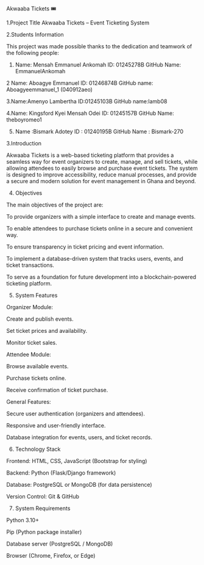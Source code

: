 Akwaaba Tickets 🎟️

1.Project Title
Akwaaba Tickets – Event Ticketing System

2.Students Information

This project was made possible thanks to the dedication and teamwork of the following people:
1. Name: Mensah Emmanuel Ankomah 
    ID: 01245278B
    GitHub Name: EmmanuelAnkomah

2  Name: Aboagye Emmanuel
    ID: 01246874B
    GitHub name: Aboagyeemmanuel_1 (040912aeo)

3.Name:Amenyo Lambertha 
    ID:01245103B
    GitHub name:lamb08

4.Name: Kingsford Kyei Mensah Odei
    ID: 01245157B
    GitHub Name: theboyromeo1

5. Name :Bismark Adotey 
     ID : 01240195B
     GitHub Name : Bismark-270

 3.Introduction

Akwaaba Tickets is a web-based ticketing platform that provides a seamless way for event organizers to create, manage, and sell tickets, while allowing attendees to easily browse and purchase event tickets. The system is designed to improve accessibility, reduce manual processes, and provide a secure and modern solution for event management in Ghana and beyond.

4. Objectives

The main objectives of the project are:

To provide organizers with a simple interface to create and manage events.

To enable attendees to purchase tickets online in a secure and convenient way.

To ensure transparency in ticket pricing and event information.

To implement a database-driven system that tracks users, events, and ticket transactions.

To serve as a foundation for future development into a blockchain-powered ticketing platform.

5. System Features

Organizer Module:

Create and publish events.

Set ticket prices and availability.

Monitor ticket sales.

Attendee Module:

Browse available events.

Purchase tickets online.

Receive confirmation of ticket purchase.

General Features:

Secure user authentication (organizers and attendees).

Responsive and user-friendly interface.

Database integration for events, users, and ticket records.

6. Technology Stack

Frontend: HTML, CSS, JavaScript (Bootstrap for styling)

Backend: Python (Flask/Django framework)

Database: PostgreSQL or MongoDB (for data persistence)

Version Control: Git & GitHub

7. System Requirements

Python 3.10+

Pip (Python package installer)

Database server (PostgreSQL / MongoDB)


Browser (Chrome, Firefox, or Edge)



